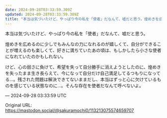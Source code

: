 ```yaml
---
date: 2024-09-28T03:33:59.309Z
updated: 2024-09-28T03:33:59.309Z
title: "本当は気づいたけど、やっぱり今の私を「使者」だなんて、嘘だと思う。煌めきを広める[...]"
---
```


<p>本当は気づいたけど、やっぱり今の私を「使者」だなんて、嘘だと思う。</p><p>煌めきを広めるのに少しでもみんなの力になれるのが嬉しくて、自分ができることが増えるのも楽しくて、好きに満ちていたあの頃は、もしかしたら小さな使者になれていたのかもしれない。</p><p>けど、心の弱さに負けて、希望を失って自分勝手に消えようとしたのに、煌めきを失ったまま生き長らえて、今になって自分だけ自己満足してるつもりになってる…。残された問題は解決できてないままだし、本当はずっと心に欠けているものを感じている状態なのに…。そんな存在を使者だなんて呼べないよ。</p>

&mdash; 2024-09-28 03:33:59 UTC

Original URL: https://mastodon.social/@sakuramochi0/113213075574659707
